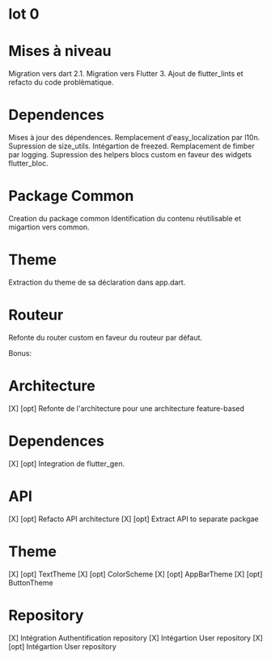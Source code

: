 # lot 0
# Mises à niveau
Migration vers dart 2.1.
Migration vers Flutter 3.
Ajout de flutter_lints et refacto du code problèmatique.

# Dependences
Mises à jour des dépendences.
Remplacement d'easy_localization par l10n.
Supression de size_utils.
Intégartion de freezed.
Remplacement de fimber par logging.
Supression des helpers blocs custom en faveur des widgets flutter_bloc.

# Package Common
Creation du package common
Identification du contenu réutilisable et migartion vers common.

# Theme
Extraction du theme de sa déclaration dans app.dart.

# Routeur
Refonte du router custom en faveur du routeur par défaut.

Bonus:
# Architecture
[X] [opt] Refonte de l'architecture pour une architecture feature-based

# Dependences
[X] [opt] Integration de flutter_gen.

# API
[X] [opt] Refacto API architecture
[X] [opt] Extract API to separate packgae

# Theme
[X] [opt] TextTheme
[X] [opt] ColorScheme
[X] [opt] AppBarTheme
[X] [opt] ButtonTheme

# Repository
[X] Intégration Authentification repository
[X] Intégartion User repository
[X] [opt] Intégartion User repository
